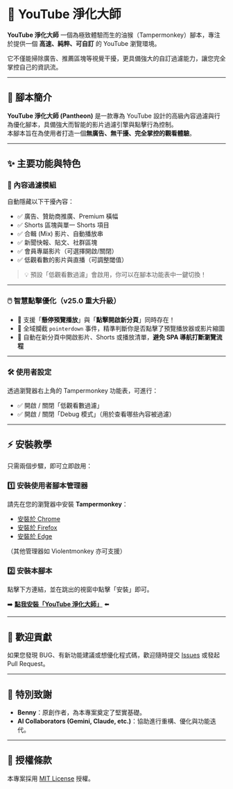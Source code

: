 # 🎯 YouTube 淨化大師

**YouTube 淨化大師** 一個為極致體驗而生的油猴（Tampermonkey）腳本，專注於提供一個 **高速、純粹、可自訂** 的 YouTube 瀏覽環境。

它不僅能掃除廣告、推薦區塊等視覺干擾，更具備強大的自訂過濾能力，讓您完全掌控自己的資訊流。

---
## 📌 腳本簡介

**YouTube 淨化大師 (Pantheon)** 是一款專為 YouTube 設計的高級內容過濾與行為優化腳本，具備強大而智能的影片過濾引擎與點擊行為控制。  
本腳本旨在為使用者打造一個**無廣告、無干擾、完全掌控的觀看體驗**。

---

## ✨ 主要功能與特色

### 🧼 內容過濾模組
自動隱藏以下干擾內容：
- ✅ 廣告、贊助商推廣、Premium 橫幅
- ✅ Shorts 區塊與單一 Shorts 項目
- ✅ 合輯 (Mix) 影片、自動播放串
- ✅ 新聞快報、貼文、社群區塊
- ✅ 會員專屬影片（可選擇開啟/關閉）
- ✅ 低觀看數的影片與直播（可調整閾值）

> 💡 預設「低觀看數過濾」會啟用，你可以在腳本功能表中一鍵切換！

---

### 🖱️ 智慧點擊優化（v25.0 重大升級）
- 🚀 支援「**懸停預覽播放**」與「**點擊開啟新分頁**」同時存在！
- 🧠 全域攔截 `pointerdown` 事件，精準判斷你是否點擊了預覽播放器或影片縮圖
- 🔗 自動在新分頁中開啟影片、Shorts 或播放清單，**避免 SPA 導航打斷瀏覽流程**

---

### 🛠️ 使用者設定
透過瀏覽器右上角的 Tampermonkey 功能表，可進行：
- ✅ 開啟 / 關閉「低觀看數過濾」
- ✅ 開啟 / 關閉「Debug 模式」（用於查看哪些內容被過濾）

---

## ⚡️ 安裝教學

只需兩個步驟，即可立即啟用：

### 1️⃣ 安裝使用者腳本管理器

請先在您的瀏覽器中安裝 **Tampermonkey**：

- [安裝於 Chrome](https://chrome.google.com/webstore/detail/tampermonkey/dhdgffkkebhmkfjojejmpbldmpobfkfo)
- [安裝於 Firefox](https://addons.mozilla.org/firefox/addon/tampermonkey/)
- [安裝於 Edge](https://microsoftedge.microsoft.com/addons/detail/tampermonkey/iikmkjmpaadaobahmlepeloendndfphd)

（其他管理器如 Violentmonkey 亦可支援）

### 2️⃣ 安裝本腳本

點擊下方連結，並在跳出的視窗中點擊「安裝」即可。

➡️ **[點我安裝「YouTube 淨化大師」](https://github.com/bennytsai1234/youtube-homepage-cleaner/raw/main/youtube-homepage-cleaner.user.js)** ⬅️


---

## 🤝 歡迎貢獻

如果您發現 BUG、有新功能建議或想優化程式碼，歡迎隨時提交 [Issues](https://github.com/bennytsai1234/youtube-homepage-cleaner/issues) 或發起 Pull Request。

---

## 🙏 特別致謝

- **Benny**：原創作者，為本專案奠定了堅實基礎。
- **AI Collaborators (Gemini, Claude, etc.)**：協助進行重構、優化與功能迭代。

---

## 📄 授權條款

本專案採用 [MIT License](LICENSE) 授權。
